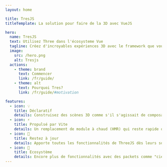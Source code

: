```yaml
---
layout: home

title: TresJS
titleTemplate: La solution pour faire de la 3D avec VueJS

hero:
  name: TresJS
  text: Utilisez Three dans l'écosysteme Vue
  tagline: Créez d'incroyables expériences 3D avec le framework que vous aimez.
  image:
    src: /hero.png
    alt: Tresjs
  actions:
    - theme: brand
      text: Commencer
      link: /fr/guide/
    - theme: alt
      text: Pourquoi Tres?
      link: /fr/guide/#motivation

features:
  - icon: 💡
    title: Déclaratif
    details: Construisez des scènes 3D comme s'il s'agissait de composants Vue.
  - icon: ⚡️
    title: Propulsé par Vite
    details: Un remplacement de module à chaud (HMR) qui reste rapide quelle que soit la taille de l'application.
  - icon: 🥰
    title: Restez à jour
    details: Apporte toutes les fonctionnalités de ThreeJS dès leurs sortie.
  - icon: 🌳
    title: Ecosystème
    details: Encore plus de fonctionnalités avec des packets comme "cientos" et "postprocessing". Ou bien ajoutez les vôtres.
---
```

